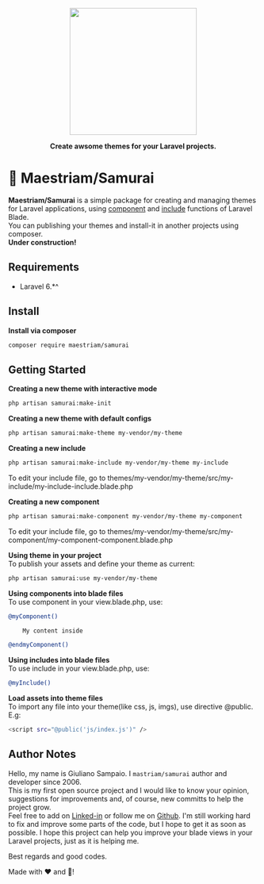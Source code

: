 <p align="center">
    <img width="256" src="http://project.maestriam.com.br/modules/maestro/img/samurai.png">
</p>

<p align="center"><b>Create awsome themes for your Laravel projects.</b></p>


# 🔴 Maestriam/Samurai

**Maestriam/Samurai** is a simple package for creating and managing themes for Laravel applications, using [component](https://laravel.com/docs/5.8/blade#components-and-slots) and [include](https://laravel.com/docs/5.8/blade#including-sub-views) functions of Laravel Blade.  
You can publishing your themes and install-it in another projects using composer.  
**Under construction!**

## Requirements

- Laravel 6.*^ 

## Install

**Install via composer**
``` bash
composer require maestriam/samurai
```

## Getting Started

**Creating a new theme with interactive mode**
``` bash
php artisan samurai:make-init
```

**Creating a new theme with default configs**
``` bash
php artisan samurai:make-theme my-vendor/my-theme
```

**Creating a new include** 
``` bash
php artisan samurai:make-include my-vendor/my-theme my-include
```

To edit your include file, go to themes/my-vendor/my-theme/src/my-include/my-include-include.blade.php

**Creating a new component**
``` bash
php artisan samurai:make-component my-vendor/my-theme my-component
```

To edit your include file, go to themes/my-vendor/my-theme/src/my-component/my-component-component.blade.php

**Using theme in your project**  
To publish your assets and define your theme as current:
``` bash
php artisan samurai:use my-vendor/my-theme
```

**Using components into blade files**  
To use component in your view.blade.php, use:
``` bash
@myComponent()

    My content inside

@endmyComponent()
```

**Using includes into blade files**  
To use include in your view.blade.php, use:
``` bash
@myInclude()
```

**Load assets into theme files**  
To import any file into your theme(like css, js, imgs), use directive @public.  
E.g:
``` bash
<script src="@public('js/index.js')" />
```

## Author Notes

Hello, my name is Giuliano Sampaio. I `mastriam/samurai` author and developer since 2006.  
This is my first open source project and I would like to know your opinion, suggestions for improvements and, of course, new committs to help the project grow.  
Feel free to add on [Linked-in](https://www.linkedin.com/in/giuliano-sampaio-812ba340/) or follow me on [Github](https://github.com/giusampaio).
I'm still working hard to fix and improve some parts of the code, but I hope to get it as soon as possible.
I hope this project can help you improve your blade views in your Laravel projects, just as it is helping me.

Best regards and good codes.  

Made with ❤️ and 🍺! 
